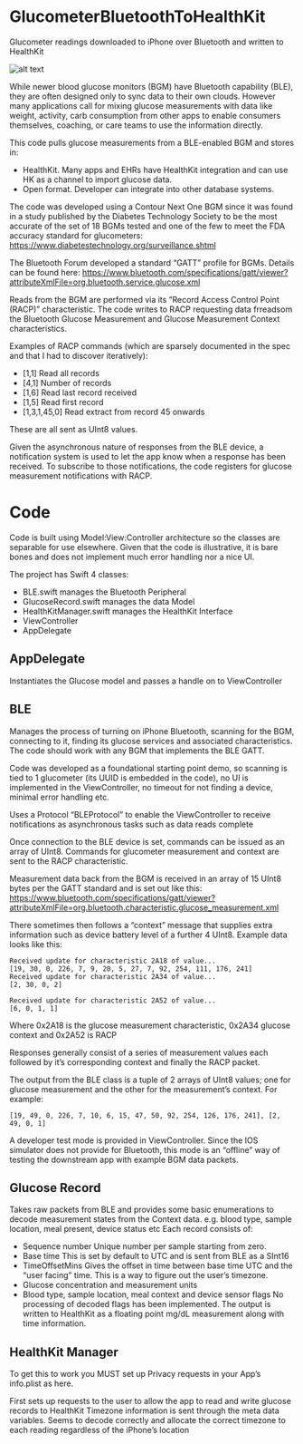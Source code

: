 # GlucometerBluetoothToHealthKit
Glucometer readings downloaded to iPhone over Bluetooth and written to HealthKit

![alt text](https://i.postimg.cc/rmySQ4w2/logos.png)

While newer blood glucose monitors (BGM) have Bluetooth capability (BLE), they are often designed only to sync data to their own clouds. However many applications call for mixing glucose measurements with data like weight, activity, carb consumption from other apps to enable consumers themselves, coaching, or care teams to use the information directly.

This code pulls glucose measurements from a BLE-enabled BGM and stores in:

* HealthKit. Many apps and EHRs have HealthKit integration and can use HK as a channel to import glucose data.
* Open format. Developer can integrate into other database systems.
	
The code was developed using a Contour Next One BGM since it was found in a study published by the Diabetes Technology Society to be the most accurate of the set of 18 BGMs tested and one of the few to meet the FDA accuracy standard for glucometers:
https://www.diabetestechnology.org/surveillance.shtml

The Bluetooth Forum developed a standard “GATT” profile for BGMs. Details can be found here:
https://www.bluetooth.com/specifications/gatt/viewer?attributeXmlFile=org.bluetooth.service.glucose.xml

Reads from the BGM are performed via its “Record Access Control Point (RACP)” characteristic. The code writes to RACP requesting data frreadsom the Bluetooth Glucose Measurement and Glucose Measurement Context characteristics.

Examples of RACP commands (which are sparsely documented in the spec and that I had to discover iteratively):

- [1,1]			Read all records
- [4,1]			Number of records
- [1,6]			Read last record received
- [1,5]			Read first record
- [1,3,1,45,0]	    Read extract from record 45 onwards

These are all sent as UInt8 values.

Given the asynchronous nature of responses from the BLE device, a notification system is used to let the app know when a response has been received. To subscribe to those notifications, the code registers for glucose measurement notifications with RACP.

# Code

Code is built using Model:View:Controller architecture so the classes are separable for use elsewhere. Given that the code is illustrative, it is bare bones and does not implement much error handling nor a nice UI.

The project has Swift 4 classes:
- BLE.swift manages the Bluetooth Peripheral
- GlucoseRecord.swift manages the data Model
- HealthKitManager.swift manages the HealthKit Interface
- ViewController
- AppDelegate

## AppDelegate
Instantiates the Glucose model and passes a handle on to ViewController

## BLE
Manages the process of turning on iPhone Bluetooth, scanning for the BGM, connecting to it, finding its glucose services and associated characteristics. The code should work with any BGM that implements the BLE GATT.

Code was developed as a foundational starting point demo, so scanning is tied to 1 glucometer (its UUID is embedded in the code), no UI is implemented in the ViewController, no timeout for not finding a device, minimal error handling etc.

Uses a Protocol “BLEProtocol” to enable the ViewController to receive notifications as asynchronous tasks such as data reads complete

Once connection to the BLE device is set, commands can be issued as an array of UInt8. Commands for glucometer measurement and context are sent to the RACP characteristic.

Measurement data back from the BGM is received in an array of 15 UInt8 bytes per the GATT standard and is set out like this:
https://www.bluetooth.com/specifications/gatt/viewer?attributeXmlFile=org.bluetooth.characteristic.glucose_measurement.xml

There sometimes then follows a “context” message that supplies extra information such as device battery level of a further 4 UInt8. Example data looks like this:
```
Received update for characteristic 2A18 of value...
[19, 30, 0, 226, 7, 9, 20, 5, 27, 7, 92, 254, 111, 176, 241]
Received update for characteristic 2A34 of value...
[2, 30, 0, 2]

Received update for characteristic 2A52 of value...
[6, 0, 1, 1]
```
Where 0x2A18 is the glucose measurement characteristic, 0x2A34 glucose context and 0x2A52 is RACP

Responses generally consist of a series of measurement values each followed by it’s corresponding context and finally the RACP packet.

The output from the BLE class is a tuple of 2 arrays of UInt8 values; one for glucose measurement and the other for the measurement’s context. For example:

``` [19, 49, 0, 226, 7, 10, 6, 15, 47, 50, 92, 254, 126, 176, 241], [2, 49, 0, 1] ```

A developer test mode is provided in ViewController. Since the IOS simulator does not provide for Bluetooth, this mode is an “offline” way of testing the downstream app with example BGM data packets.

## Glucose Record
Takes raw packets from BLE and provides some basic enumerations to decode measurement states from the Context data. e.g. blood type, sample location, meal present, device status etc
Each record consists of:
- Sequence number Unique number per sample starting from zero.
- Base time This is set by default to UTC and is sent from BLE as a SInt16
- TimeOffsetMins Gives the offset in time between base time UTC and the “user facing” time. This is a way to figure out the user’s timezone.
- Glucose concentration and measurement units
- Blood type, sample location, meal context and device sensor flags
No processing of decoded flags has been implemented.
The output is written to HealthKit as a floating point mg/dL measurement along with time information.

## HealthKit Manager
To get this to work you MUST set up Privacy requests in your App’s info.plist as here.

First sets up requests to the user to allow the app to read and write glucose records to HealthKit Timezone information is sent through the meta data variables. Seems to decode correctly and allocate the correct timezone to each reading regardless of the iPhone’s location
